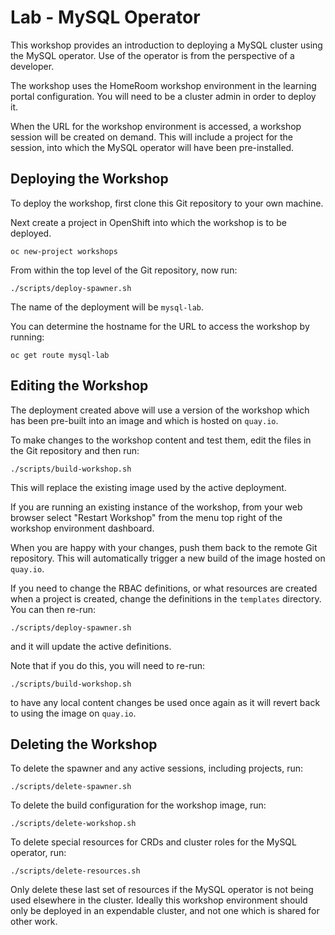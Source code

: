 Lab - MySQL Operator
====================

This workshop provides an introduction to deploying a MySQL cluster using the MySQL operator. Use of the operator is from the perspective of a developer.

The workshop uses the HomeRoom workshop environment in the learning portal configuration. You will need to be a cluster admin in order to deploy it.

When the URL for the workshop environment is accessed, a workshop session will be created on demand. This will include a project for the session, into which the MySQL operator will have been pre-installed.

Deploying the Workshop
----------------------

To deploy the workshop, first clone this Git repository to your own machine.

Next create a project in OpenShift into which the workshop is to be deployed.

```
oc new-project workshops
```

From within the top level of the Git repository, now run:

```
./scripts/deploy-spawner.sh
```

The name of the deployment will be ``mysql-lab``.

You can determine the hostname for the URL to access the workshop by running:

```
oc get route mysql-lab
```

Editing the Workshop
--------------------

The deployment created above will use a version of the workshop which has been pre-built into an image and which is hosted on ``quay.io``.

To make changes to the workshop content and test them, edit the files in the Git repository and then run:

```
./scripts/build-workshop.sh
```

This will replace the existing image used by the active deployment.

If you are running an existing instance of the workshop, from your web browser select "Restart Workshop" from the menu top right of the workshop environment dashboard.

When you are happy with your changes, push them back to the remote Git repository. This will automatically trigger a new build of the image hosted on ``quay.io``.

If you need to change the RBAC definitions, or what resources are created when a project is created, change the definitions in the ``templates`` directory. You can then re-run:

```
./scripts/deploy-spawner.sh
```

and it will update the active definitions.

Note that if you do this, you will need to re-run:

```
./scripts/build-workshop.sh
```

to have any local content changes be used once again as it will revert back to using the image on ``quay.io``.

Deleting the Workshop
---------------------

To delete the spawner and any active sessions, including projects, run:

```
./scripts/delete-spawner.sh
```

To delete the build configuration for the workshop image, run:

```
./scripts/delete-workshop.sh
```

To delete special resources for CRDs and cluster roles for the MySQL operator, run:

```
./scripts/delete-resources.sh
```

Only delete these last set of resources if the MySQL operator is not being used elsewhere in the cluster. Ideally this workshop environment should only be deployed in an expendable cluster, and not one which is shared for other work.
